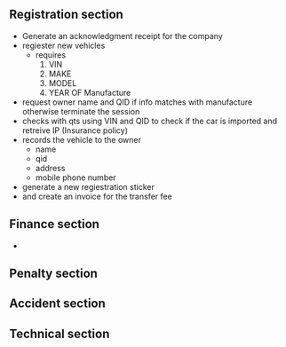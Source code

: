## Registration section
- Generate an  acknowledgment receipt for the company
- regiester new vehicles 
  - requires 
    1. VIN 
    2. MAKE
    3. MODEL
    4. YEAR OF Manufacture
- request owner name and QID if info matches with manufacture otherwise terminate the session
- checks with qts using VIN and QID to check if the car is imported and retreive IP (Insurance policy)
- records the vehicle to the owner 
  - name
  - qid 
  - address 
  - mobile phone number
- generate a new regiestration sticker 
- and create an invoice for the transfer fee 




## Finance section 
- 


##  Penalty section


## Accident section

## Technical section
